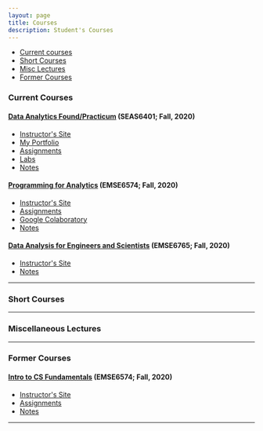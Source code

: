 ```yaml
---
layout: page
title: Courses
description: Student's Courses
---
```


<div class="navbar">
    <div class="navbar-inner">
        <ul class="nav">
            <li><a href="#current">Current courses</a></li>
            <li><a href="#shortcourses">Short Courses</a></li>
            <li><a href="#misc">Misc Lectures</a></li>
            <li><a href="#old">Former Courses</a></li>
        </ul>
    </div>
</div>


### <a name="current"></a>Current Courses

#### [Data Analytics Found/Practicum](http://bulletin.gwu.edu/search/?P=SEAS%206401) (SEAS6401; Fall, 2020)

- [Instructor's Site](https://bsharvey.github.io/)
- [My Portfolio](https://carbondioxide9527.github.io/)
- [Assignments](https://github.com/carbondioxide9527/GWU_SEAS6401/tree/main/Assignment)
- [Labs](https://github.com/carbondioxide9527/GWU_SEAS6401/tree/main/Labs)
- [Notes](https://medium.com/@CYC.tw)

#### [Programming for Analytics](http://bulletin.gwu.edu/search/?P=EMSE%206574) (EMSE6574; Fall, 2020)
- [Instructor's Site]()
- [Assignments](https://github.com/carbondioxide9527/GWU_EMSE6574/tree/main/Assignment)
- [Google Colaboratory](https://drive.google.com/drive/folders/1Vcx7IyEhclol3CZib2-WFzLtXlj2mgHk?usp=sharing)
- [Notes](https://medium.com/@CYC.tw)

#### [Data Analysis for Engineers and Scientists](http://bulletin.gwu.edu/search/?P=EMSE%206765) (EMSE6765; Fall, 2020)
- [Instructor's Site](https://www2.seas.gwu.edu/~dorpjr/EMSE271/Prereq_Review.html)
- [Notes](https://medium.com/@CYC.tw)

---

### <a name="shortcourses"></a>Short Courses

---

### <a name="misc"></a>Miscellaneous Lectures


---

### <a name="old"></a>Former Courses
#### [Intro to CS Fundamentals](http://bulletin.gwu.edu/search/?P=CSCI%206010) (EMSE6574; Fall, 2020)

- [Instructor's Site]()
- [Assignments](https://github.com/carbondioxide9527/GWU_CSCI6010/tree/main/Assignment)
- [Notes](https://medium.com/@CYC.tw)

---
